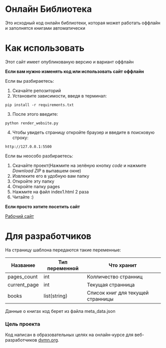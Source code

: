 # Онлайн Библиотека
Это исходный код онлайн библиотеки, которая может работать оффлайн и заполнятся книгами автоматически

# Как использовать
Этот сайт имеет опубликованую версию и вариант оффлайн

**Если вам нужно изменять код или использовать сайт оффлайн**

Если вы разбираетесь:
1. Скачайте репозиторий 
2. Установите зависимости, введя в терминал:
```
pip install -r requirements.txt
```
3. После этого введите:
```
python render_website.py
```
4. Чтобы увидеть страницу откройте браузер и введите в поисковую строку:
```
http://127.0.0.1:5500
```

Если вы неособо разбираетесь:
1. Скачайте проект(Нажмите на зелёную кнопку *code* и нажмите *Download ZIP* в выпавшем окне)
2. Извлеките его в удобную вам папку
3. Откройте эту папку
4. Откройте папку pages
5. Нажмите на файл index1.html 2 раза
6. Читайте :)

**Если просто хотите посетить сайт**

[Рабочий сайт](https://abemka1234.github.io/Bookshop/pages/index1.html)

# Для разработчиков

На страницу шаблона передаются такие переменные:

| Название | Тип переменной | Что хранит |
| --- | --- | --- |
| pages_count | int | Колличество странниц |
| current_page | int | Текущая странница | 
| books | list(string) | Список книг для текущей странницы |

Данные о книгах код берет из файла meta_data.json

### Цель проекта

Код написан в образовательных целях на онлайн-курсе для веб-разработчиков [dvmn.org](https://dvmn.org/).